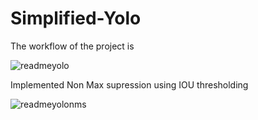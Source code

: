 # Simplified-Yolo


The workflow of the project is 

![readmeyolo](https://user-images.githubusercontent.com/25079132/81214351-ba86e580-8fa5-11ea-9d35-7aad40d44b7b.PNG)


Implemented Non Max supression using IOU thresholding

![readmeyolonms](https://user-images.githubusercontent.com/25079132/81214363-bfe43000-8fa5-11ea-955e-7e8da6689145.PNG)


